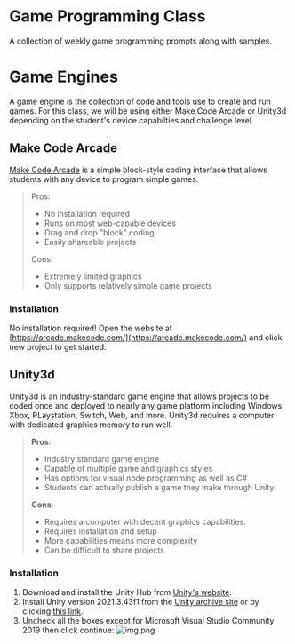 # Game Programming Class
A collection of weekly game programming prompts along with samples.

# Game Engines
A game engine is the collection of code and tools use to create and run games. For this class, we will be using either Make Code Arcade or Unity3d depending on the student's device capabilties and challenge level.
## Make Code Arcade
[Make Code Arcade](https://arcade.makecode.com/) is a simple block-style coding interface that allows students with any device to program simple games.

> Pros:
> - No installation required
> - Runs on most web-capable devices
> - Drag and drop "block" coding
> - Easily shareable projects
> 
> Cons:
> - Extremely limited graphics
> - Only supports relatively simple game projects
### Installation
No installation required! Open the website at [https://arcade.makecode.com/](https://arcade.makecode.com/) and click new project to get started.
## Unity3d
Unity3d is an industry-standard game engine that allows projects to be coded once and deployed to nearly any game platform including Windows, Xbox, PLaystation, Switch, Web, and more. Unity3d requires a computer with dedicated graphics memory to run well.
> **Pros**:
> - Industry standard game engine
> - Capable of multiple game and graphics styles
> - Has options for visual node programming as well as C#
> - Students can actually publish a game they make through Unity.
> 
> **Cons**:
> - Requires a computer with decent graphics capabilities.
> - Requires installation and setup
> - More capabilities means more complexity
> - Can be difficult to share projects

### Installation
1. Download and install the Unity Hub from [Unity's website](https://unity.com/download).
2. Install Unity version 2021.3.43f1 from the [Unity archive site](https://unity.com/releases/editor/archive) or by clicking [this link](unityhub://2021.3.43f1/6f9470916942).
3. Uncheck all the boxes except for Microsoft Visual Studio Community 2019 then click continue:
![img.png](./docs/img/install01.png)